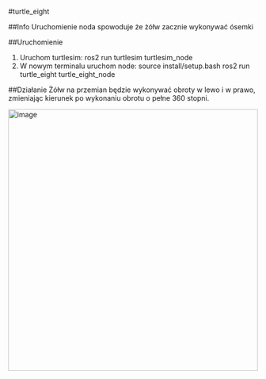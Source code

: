 #turtle_eight

##Info
Uruchomienie noda spowoduje że żółw zacznie wykonywać ósemki

##Uruchomienie
1. Uruchom turtlesim: 
	ros2 run turtlesim turtlesim_node
2. W nowym terminalu uruchom node: 
	source install/setup.bash
	ros2 run turtle_eight turtle_eight_node

##Działanie
Żółw na przemian będzie wykonywać obroty w lewo i w prawo, zmieniając kierunek po wykonaniu obrotu o pełne 360 stopni.

<img width="504" height="528" alt="image" src="https://github.com/user-attachments/assets/6da867ab-1f1f-416e-9a0f-65a8b62c3915" />

